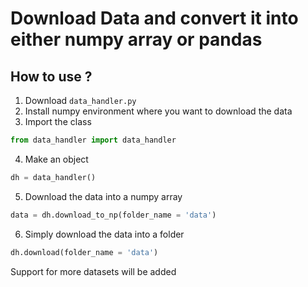 # Download Data and convert it into either numpy array or pandas

## How to use ?

1. Download `data_handler.py`
1. Install numpy environment where you want to download the data
1. Import the class
```python
from data_handler import data_handler
```
4. Make an object
```python
dh = data_handler()
```
5. Download the data into a numpy array
```python
data = dh.download_to_np(folder_name = 'data')
```
6. Simply download the data into a folder
```python
dh.download(folder_name = 'data')
```

Support for more datasets will be added

